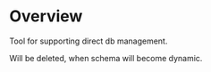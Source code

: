 # Overview

Tool for supporting direct db management.

Will be deleted, when schema will become dynamic.
